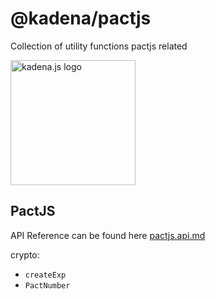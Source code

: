 <!-- genericHeader start -->

# @kadena/pactjs

Collection of utility functions pactjs related

<picture>
  <source srcset="https://raw.githubusercontent.com/kadena-community/kadena.js/main/common/images/Kadena.JS_logo-white.png" media="(prefers-color-scheme: dark)"/>
  <img src="https://raw.githubusercontent.com/kadena-community/kadena.js/main/common/images/Kadena.JS_logo-black.png" width="200" alt="kadena.js logo" />
</picture>

<!-- genericHeader end -->

## PactJS

API Reference can be found here [pactjs.api.md][1]

crypto:

- `createExp`
- `PactNumber`

[1]: https://github.com/kadena-community/kadena.js/blob/main/packages/libs/pactjs/etc/pactjs.api.md
